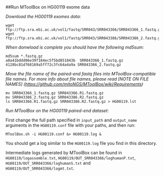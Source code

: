 ##Run MToolBox on HG00119 exome data



*Download the HG00119 exomes data*:


```
wget ftp://ftp.sra.ebi.ac.uk/vol1/fastq/SRR043/SRR043366/SRR043366_1.fastq.gz
wget ftp://ftp.sra.ebi.ac.uk/vol1/fastq/SRR043/SRR043386/SRR043386_2.fastq.gz
```

*When donwload is complete you should have the following md5sum:*


```
md5sum *.fastq.gz
a8a41bddd06e39f184ec5f5bd851843b  SRR043366_1.fastq.gz
4128bc81d768169a5ff72c3fc64a4a9a SRR043366_2.fastq.gz
```
*Move the file name of the paired-end fastq files into MToolBox-compatible file names. For more info about file names, please read [NOTE ON FILE NAMES] (https://github.com/mitoNGS/MToolBox/wiki/Requirements)*


```
mv SRR043366_1.fastq.gz SRR043366.R1.fastq.gz
mv SRR043386_2.fastq.gz	SRR043386.R2.fastq.gz
ls SRR043366.R1.fastq.gz SRR043386.R2.fastq.gz > HG00119.lst
```

*Run MToolBox on the HG00119 paired-end dataset:*


First change the full path specified in `input_path` and `output_name` arguments in the `HG00119.conf` file with your paths, and then run:


```
MToolBox.sh -i HG00119.conf &> HG00119.log &
```

You should get a log similar to the `HG00119.log` file you find in this directory.

Intermediate logs generated by MToolBox can be found in `HG00119/logassemble.txt`, `HG00119/OUT_SRR043366/loghumanP.txt`, `HG00119/OUT_SRR043366/loghumanS.txt`
and `HG00119/OUT_SRR043366/logmt.txt`.


